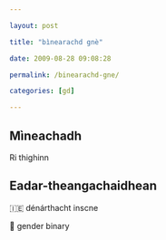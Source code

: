 ```yaml
---

layout: post

title: "bìnearachd gnè"

date: 2009-08-28 09:08:28

permalink: /binearachd-gne/

categories: [gd]

---
```


## Mìneachadh

Ri thighinn

## Eadar-theangachaidhean

&#x1f1ee;&#x1f1ea; dénárthacht inscne

&#x1f3f4;&#xe0067;&#xe0062;&#xe0065;&#xe006e;&#xe0067;&#xe007f; gender binary